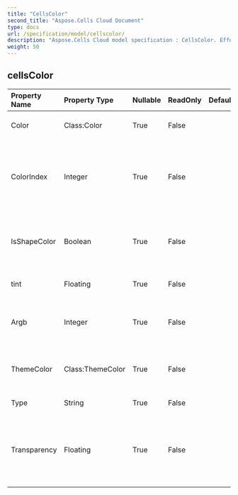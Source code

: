 ```yaml
---
title: "CellsColor"
second_title: "Aspose.Cells Cloud Document"
type: docs
url: /specification/model/cellscolor/
description: "Aspose.Cells Cloud model specification : CellsColor. Effortlessly handle Excel and other spreadsheet documents with features like opening, generating, editing, splitting, merging, comparing, and converting."
weight: 50
---
```


## **cellsColor**

 

| Property Name | Property Type | Nullable |  ReadOnly | DefaultValue | Description | 
| :- | :- | :- |:- |  :- | :- |
| Color | Class:Color | True |  False |  | Gets and sets the RGB color.  |  
| ColorIndex | Integer | True |  False |  | Gets and sets the color index in the color palette. Only applies of indexed color.  |  
| IsShapeColor | Boolean | True |  False |  | Gets and set the color which should apply to cell or shape.  |  
| tint | Floating | True |  False |  | Set the tint of the shape color |  
| Argb | Integer | True |  False |  | Gets and sets the color from a 32-bit ARGB value.  |  
| ThemeColor | Class:ThemeColor | True |  False |  | Gets the theme color. Only applies for theme color type.  |  
| Type | String | True |  False |  | The color type.  |  
| Transparency | Floating | True |  False |  | Gets and sets transparency as a value from 0.0 (opaque) through 1.0 (clear).  |  

